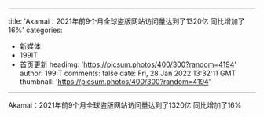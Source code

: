 
---
title: 'Akamai：2021年前9个月全球盗版网站访问量达到了1320亿 同比增加了16%'
categories: 
 - 新媒体
 - 199IT
 - 首页更新
headimg: 'https://picsum.photos/400/300?random=4194'
author: 199IT
comments: false
date: Fri, 28 Jan 2022 13:32:11 GMT
thumbnail: 'https://picsum.photos/400/300?random=4194'
---

<div>   
Akamai：2021年前9个月全球盗版网站访问量达到了1320亿 同比增加了16%  
</div>
            